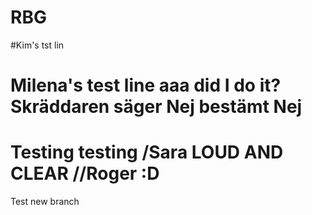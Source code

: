 # RBG


#Kim's tst lin
# Milena's test line aaa did I do it? Skräddaren säger Nej bestämt Nej

# Testing testing /Sara LOUD AND CLEAR //Roger :D
Test new branch